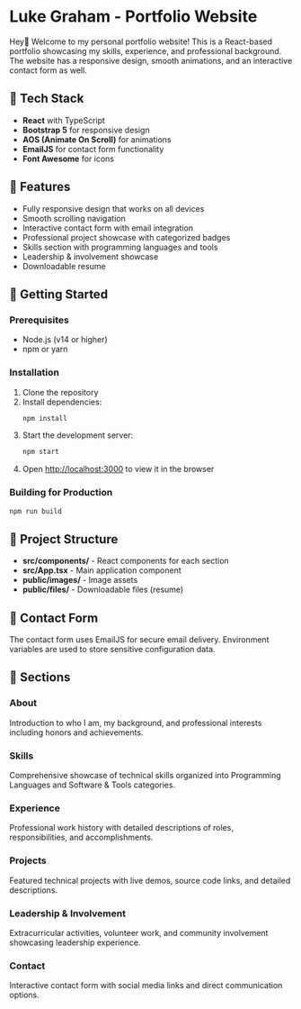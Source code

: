 # Luke Graham - Portfolio Website

Hey👋 
Welcome to my personal portfolio website! This is a React-based portfolio showcasing my skills, experience, and professional background. The website has a responsive design, smooth animations, and an interactive contact form as well.

## 🚀 Tech Stack
- **React** with TypeScript
- **Bootstrap 5** for responsive design
- **AOS (Animate On Scroll)** for animations
- **EmailJS** for contact form functionality
- **Font Awesome** for icons

## 📱 Features
- Fully responsive design that works on all devices
- Smooth scrolling navigation
- Interactive contact form with email integration
- Professional project showcase with categorized badges
- Skills section with programming languages and tools
- Leadership & involvement showcase
- Downloadable resume

## 🔧 Getting Started

### Prerequisites
- Node.js (v14 or higher)
- npm or yarn

### Installation
1. Clone the repository
2. Install dependencies:
   ```bash
   npm install
   ```
3. Start the development server:
   ```bash
   npm start
   ```
4. Open [http://localhost:3000](http://localhost:3000) to view it in the browser

### Building for Production
```bash
npm run build
```

## 📂 Project Structure
- **src/components/** - React components for each section
- **src/App.tsx** - Main application component
- **public/images/** - Image assets
- **public/files/** - Downloadable files (resume)

## 📧 Contact Form
The contact form uses EmailJS for secure email delivery. Environment variables are used to store sensitive configuration data.

## 🎨 Sections

### About
Introduction to who I am, my background, and professional interests including honors and achievements.

### Skills  
Comprehensive showcase of technical skills organized into Programming Languages and Software & Tools categories.

### Experience
Professional work history with detailed descriptions of roles, responsibilities, and accomplishments.

### Projects
Featured technical projects with live demos, source code links, and detailed descriptions.

### Leadership & Involvement
Extracurricular activities, volunteer work, and community involvement showcasing leadership experience.

### Contact
Interactive contact form with social media links and direct communication options.
